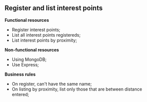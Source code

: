Register and list interest points
--------

**Functional resources**
- Register interest points;
- List all interest points registereds;
- List interest points by proximity;

**Non-functional resources**
- Using MongoDB;
- Use Express;

**Business rules**
- On register, can't have the same name;
- On listing by proximity, list only those that are between distance entered;
